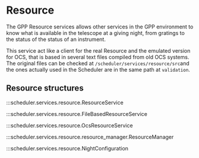 # Resource

The GPP Resource services allows other services in the GPP environment to 
know what is available in the telescope at a giving night, from gratings to 
the status of the status of an instrument. 

This service act like a client for the real Resource and the emulated version for OCS,
that is based in several text files compiled from old OCS systems.
The original files can be checked at `/scheduler/services/resource/src`and the ones
actually used in the Scheduler are in the same path at `validation`.


## Resource structures
:::scheduler.services.resource.ResourceService

:::scheduler.services.resource.FileBasedResourceService

:::scheduler.services.resource.OcsResourceService

:::scheduler.services.resource.resource_manager.ResourceManager

:::scheduler.services.resource.NightConfiguration
